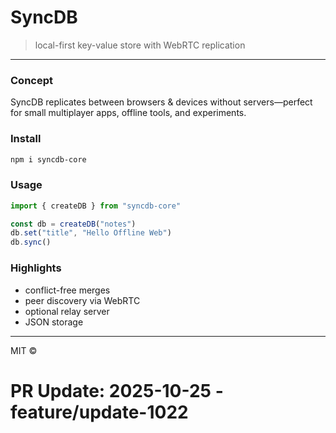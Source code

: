 #  **SyncDB**

> local-first key-value store with WebRTC replication

---

### Concept

SyncDB replicates between browsers & devices without servers—perfect for small multiplayer apps, offline tools, and experiments.

### Install

```bash
npm i syncdb-core
```

### Usage

```js
import { createDB } from "syncdb-core"

const db = createDB("notes")
db.set("title", "Hello Offline Web")
db.sync()
```

### Highlights

* conflict-free merges
* peer discovery via WebRTC
* optional relay server
* JSON storage

---

MIT ©

# PR Update: 2025-10-25 - feature/update-1022
